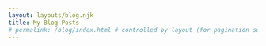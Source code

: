```yaml
---
layout: layouts/blog.njk
title: My Blog Posts
# permalink: /blog/index.html # controlled by layout (for pagination support)
---
```

